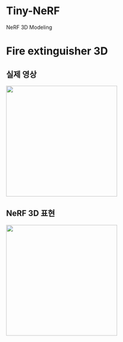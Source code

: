 # Tiny-NeRF
NeRF 3D Modeling

# Fire extinguisher 3D

## 실제 영상
<img src="https://github.com/youngbin03/Tiny-NeRF/assets/87307678/70dd6cb2-12c9-4ae8-9604-5e1de7be6b8a" height="300">

## NeRF 3D 표현

<img src="https://github.com/youngbin03/Tiny-NeRF/assets/87307678/fd881f27-992c-4e10-becf-e4d22c0c5bd1" height="300">

